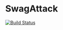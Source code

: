 # SwagAttack
[![Build Status](https://travis-ci.org/SwagAttack/SwagAttack_GUI_Webserver_Mirror.svg?branch=master)](https://travis-ci.org/SwagAttack/SwagAttack_GUI_Webserver_Mirror)
